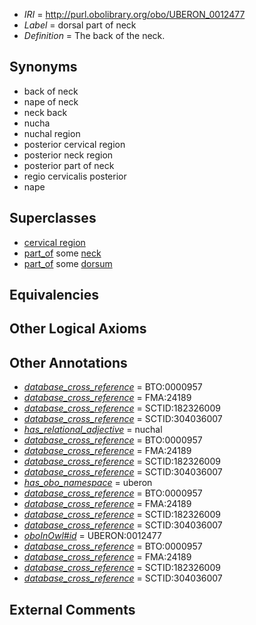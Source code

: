  * *IRI* = http://purl.obolibrary.org/obo/UBERON_0012477
 * *Label* = dorsal part of neck
 * *Definition* = The back of the neck.

## Synonyms

 * back of neck
 * nape of neck
 * neck back
 * nucha
 * nuchal region
 * posterior cervical region
 * posterior neck region
 * posterior part of neck
 * regio cervicalis posterior
 * nape

## Superclasses

 * [cervical region](../../UBERON/34/UBERON_0005434.md)
 * [part_of](../../BFO/50/BFO_0000050.md) some [neck](../../UBERON/74/UBERON_0000974.md)
 * [part_of](../../BFO/50/BFO_0000050.md) some [dorsum](../../UBERON/37/UBERON_0001137.md)

## Equivalencies


## Other Logical Axioms


## Other Annotations

 * *[database_cross_reference](../../ef/oboInOwl#hasDbXref.md)* = BTO:0000957
 * *[database_cross_reference](../../ef/oboInOwl#hasDbXref.md)* = FMA:24189
 * *[database_cross_reference](../../ef/oboInOwl#hasDbXref.md)* = SCTID:182326009
 * *[database_cross_reference](../../ef/oboInOwl#hasDbXref.md)* = SCTID:304036007
 * *[has_relational_adjective](../../UBPROP/07/UBPROP_0000007.md)* = nuchal
 * *[database_cross_reference](../../ef/oboInOwl#hasDbXref.md)* = BTO:0000957
 * *[database_cross_reference](../../ef/oboInOwl#hasDbXref.md)* = FMA:24189
 * *[database_cross_reference](../../ef/oboInOwl#hasDbXref.md)* = SCTID:182326009
 * *[database_cross_reference](../../ef/oboInOwl#hasDbXref.md)* = SCTID:304036007
 * *[has_obo_namespace](../../ce/oboInOwl#hasOBONamespace.md)* = uberon
 * *[database_cross_reference](../../ef/oboInOwl#hasDbXref.md)* = BTO:0000957
 * *[database_cross_reference](../../ef/oboInOwl#hasDbXref.md)* = FMA:24189
 * *[database_cross_reference](../../ef/oboInOwl#hasDbXref.md)* = SCTID:182326009
 * *[database_cross_reference](../../ef/oboInOwl#hasDbXref.md)* = SCTID:304036007
 * *[oboInOwl#id](../../id/oboInOwl#id.md)* = UBERON:0012477
 * *[database_cross_reference](../../ef/oboInOwl#hasDbXref.md)* = BTO:0000957
 * *[database_cross_reference](../../ef/oboInOwl#hasDbXref.md)* = FMA:24189
 * *[database_cross_reference](../../ef/oboInOwl#hasDbXref.md)* = SCTID:182326009
 * *[database_cross_reference](../../ef/oboInOwl#hasDbXref.md)* = SCTID:304036007

## External Comments

